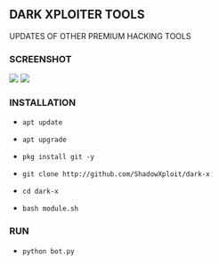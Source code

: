 ## DARK XPLOITER TOOLS
UPDATES OF OTHER PREMIUM HACKING TOOLS

### SCREENSHOT
<img src="https://raw.githubusercontent.com/ShadowXploit/dark-x/main/Screenshot_2024-02-21-23-48-18-66.jpg">
<img src="https://raw.githubusercontent.com/ShadowXploit/dark-x/main/Screenshot_2024-03-02-13-52-59-16.jpg">

### INSTALLATION

* `apt update`

* `apt upgrade`

* `pkg install git -y`

* `git clone http://github.com/ShadowXploit/dark-x`

* `cd dark-x`

* `bash module.sh`

### RUN

* `python bot.py`
